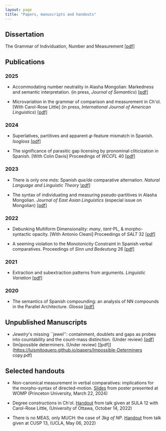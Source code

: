 ```yaml
---
layout: page
title: "Papers, manuscripts and handouts"
---
```


## Dissertation
The Grammar of Individuation, Number and Measurement [\[pdf\]](https://luismitoquero.github.io/papers/ToqueroPerez_LuisMiguel_PhD-dissertation2024.pdf)

## Publications
### 2025

- Accommodating number neutrality in Alasha Mongolian: Markedness and semantic interpretation.
(in press, *Journal of Semantics*) [\[pdf\]](https://luismitoquero.github.io/papers/ToqueroPerez-JoS-number-neutrality.pdf)

- Microvariation in the grammar of comparison and measurement in Ch'ol. \[With Carol-Rose Little\]
(in press, *International Journal of American Linguistics*) [\[pdf\]](https://luismitoquero.github.io/papers/littleEtAl_24_Microvariat.pdf)

### 2024

- Superlatives, partitives and apparent 𝜑-feature mismatch in Spanish.
*Isogloss* [\[pdf\]](https://luismitoquero.github.io/papers/ToqueroPerez_LuisMiguel_2024_isogloss.pdf)

- The significance of parasitic gap licensing by pronominal cliticization in Spanish. \[With Colin Davis\]
Proceedings of *WCCFL* 40 [\[pdf\]](https://luismitoquero.github.io/papers/Davis-ToqueroPerez_WCCFL_2022_proceedings.pdf)

### 2023

- There is only one *más*: Spanish *que/de* comparative alternation.
*Natural Language and Linguistic Theory* [\pdf\]](https://luismitoquero.github.io/papers/ToqueroPerez_LuisMiguel_2023_NLLT.pdf)

- The syntax of individuating and measuring pseudo-partitives in Alasha Mongolian.
*Journal of East Asian Linguistics* (especial issue on Mongolian) [\[pdf\]](https://luismitoquero.github.io/papers/ToqueroPerez_LuisMiguel_2023_JEAL.pdf)

### 2022

- Debunking Multiform Dimensionality: *many*, *tant*-PL, & morpho-syntactic opacity. \[With Antonio Cleani\]
Proceedings of *SALT* 32 [\[pdf\]](https://luismitoquero.github.io/papers/Cleani-&-Toquero-Perez_DebunkingMD_SALT32.pdf)

- A seeming violation to the Monotonicity Constraint in Spanish verbal comparatives.
Proceedings of *Sinn und Bedeutung* 26 [\[pdf\]](https://luismitoquero.github.io/papers/ToqueroPerezSuB26.pdf)

### 2021

- Extraction and subextraction patterns from arguments.
*Linguistic Variation* [\[pdf\]](papers/ToqueroPérez_Luismiguel_2021_LinguisticVariation.pdf)


### 2020

- The semantics of Spanish compounding: an analysis of NN compounds in the Parallel Architecture.
*Glossa* [\[pdf\]](https://luismitoquero.github.io/papers/Toquero-Pérez-2020.pdf)

## Unpublished Manuscripts
- *Jewelry*'s missing ``jewel'': containment, doublets and gaps as probes into countability and the count-mass distinction. (Under review) [\[pdf\]](https://luismitoquero.github.io/papers/Draft-Dec-19-2024-copy.pdf)
- (Im)possible determiners. (Under review) [\[pdf\]](https://luismitoquero.github.io/papers/Impossible-Determiners copy.pdf)

## Selected handouts

- Non-canonical measurement in verbal comparatives: implications for the morpho-syntax of directed-motion.
[Slides](https://luismitoquero.github.io/slides/WOMP_slides.pdf) from poster presented at WOMP (Princeton University, March 22, 2024)

- Degree constructions in Ch'ol.
[Handout](https://luismitoquero.github.io/slides/sula-handout-chol-degrees.pdf) from talk given at SULA 12 with Carol-Rose Little, (University of Ottawa, October 14, 2022)

- There is no MEAS, only MUCH: the case of  *3kg of NP*.
[Handout](https://luismitoquero.github.io/slides/Toquero_Perez_CUSP_May6_2022-2.pdf) from talk given at CUSP 13, (UCLA, May 06, 2022)
